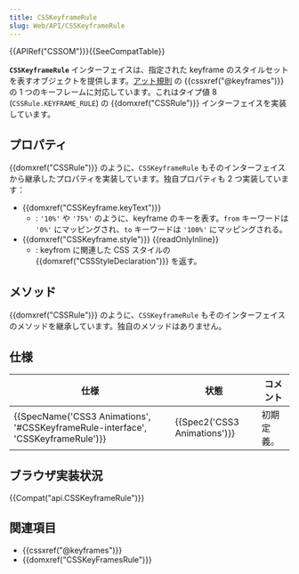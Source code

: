 ```yaml
---
title: CSSKeyframeRule
slug: Web/API/CSSKeyframeRule
---
```


{{APIRef("CSSOM")}}{{SeeCompatTable}}

**`CSSKeyframeRule`** インターフェイスは、指定された keyframe のスタイルセットを表すオブジェクトを提供します。[アット規則](/ja/docs/CSS/At-rule) の {{cssxref("@keyframes")}} の 1 つのキーフレームに対応しています。これはタイプ値 8 (`CSSRule.KEYFRAME_RULE`) の {{domxref("CSSRule")}} インターフェイスを実装しています。

## プロパティ

{{domxref("CSSRule")}} のように、`CSSKeyframeRule` もそのインターフェイスから継承したプロパティを実装しています。独自プロパティも 2 つ実装しています：

- {{domxref("CSSKeyframe.keyText")}}
  - : `'10%'` や `'75%'` のように、keyframe のキーを表す。`from` キーワードは `'0%'` にマッピングされ、`to` キーワードは `'100%'` にマッピングされる。
- {{domxref("CSSKeyframe.style")}} {{readOnlyInline}}
  - : keyfrom に関連した CSS スタイルの {{domxref("CSSStyleDeclaration")}} を返す。

## メソッド

{{domxref("CSSRule")}} のように、`CSSKeyframeRule` もそのインターフェイスのメソッドを継承しています。独自のメソッドはありません。

## 仕様

| 仕様                                                                                                         | 状態                                 | コメント   |
| ------------------------------------------------------------------------------------------------------------ | ------------------------------------ | ---------- |
| {{SpecName('CSS3 Animations', '#CSSKeyframeRule-interface', 'CSSKeyframeRule')}} | {{Spec2('CSS3 Animations')}} | 初期定義。 |

## ブラウザ実装状況

{{Compat("api.CSSKeyframeRule")}}

## 関連項目

- {{cssxref("@keyframes")}}
- {{domxref("CSSKeyFramesRule")}}
